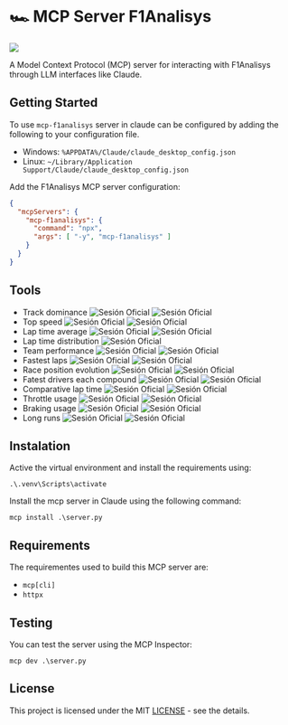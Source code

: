 # 🏎️ MCP Server F1Analisys

<img src="./content/example.gif">

A Model Context Protocol (MCP) server for interacting with F1Analisys through LLM interfaces like Claude.

## Getting Started
To use `mcp-f1analisys` server in claude can be configured by adding the following to your configuration file.
- Windows: `%APPDATA%/Claude/claude_desktop_config.json`
- Linux: `~/Library/Application Support/Claude/claude_desktop_config.json`

Add the F1Analisys MCP server configuration:
```json
{
  "mcpServers": {
    "mcp-f1analisys": {
      "command": "npx",
      "args": [ "-y", "mcp-f1analisys" ]
    }
  }
}
```

## Tools 
- Track dominance ![Sesión Oficial](https://img.shields.io/badge/-Official-blue) ![Sesión Oficial](https://img.shields.io/badge/-Pretesting-red)
- Top speed ![Sesión Oficial](https://img.shields.io/badge/-Official-blue) ![Sesión Oficial](https://img.shields.io/badge/-Pretesting-red)
- Lap time average ![Sesión Oficial](https://img.shields.io/badge/-Official-blue) ![Sesión Oficial](https://img.shields.io/badge/-Pretesting-red)
- Lap time distribution ![Sesión Oficial](https://img.shields.io/badge/-Official-blue)
- Team performance ![Sesión Oficial](https://img.shields.io/badge/-Official-blue) ![Sesión Oficial](https://img.shields.io/badge/-Pretesting-red)
- Fastest laps ![Sesión Oficial](https://img.shields.io/badge/-Official-blue) ![Sesión Oficial](https://img.shields.io/badge/-Pretesting-red)
- Race position evolution ![Sesión Oficial](https://img.shields.io/badge/-Races-orange) ![Sesión Oficial](https://img.shields.io/badge/-Sprints-yellow)
- Fatest drivers each compound ![Sesión Oficial](https://img.shields.io/badge/-Official-blue) ![Sesión Oficial](https://img.shields.io/badge/-Pretesting-red)
- Comparative lap time ![Sesión Oficial](https://img.shields.io/badge/-Official-blue) ![Sesión Oficial](https://img.shields.io/badge/-Pretesting-red)
- Throttle usage ![Sesión Oficial](https://img.shields.io/badge/-Official-blue) ![Sesión Oficial](https://img.shields.io/badge/-Pretesting-red)
- Braking usage ![Sesión Oficial](https://img.shields.io/badge/-Official-blue) ![Sesión Oficial](https://img.shields.io/badge/-Pretesting-red)
- Long runs ![Sesión Oficial](https://img.shields.io/badge/-Official-blue) ![Sesión Oficial](https://img.shields.io/badge/-Pretesting-red)

## Instalation
Active the virtual environment and install the requirements using:
```commandline
.\.venv\Scripts\activate
```

Install the mcp server in Claude using the following command:
```commandline
mcp install .\server.py
```

## Requirements
The requirementes used to build this MCP server are:
- `mcp[cli]`
- `httpx`

## Testing 
You can test the server using the MCP Inspector:
```commandline
mcp dev .\server.py
```

## License
This project is licensed under the MIT <a href="https://github.com/Maxbleu/mcp-f1analisys/blob/master/LICENSE">LICENSE</a> - see the details.